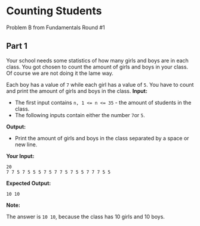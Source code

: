 # Counting Students

Problem B from Fundamentals Round #1

## Part 1

Your school needs some statistics of how many girls and boys are in each class. You got chosen to count the amount of girls and boys in your class. Of course we are not doing it the lame way.

Each boy has a value of `7` while each girl has a value of `5`. You have to count and print the amount of girls and boys in the class.
**Input:**

- The first input contains `n, 1 <= n <= 35` - the amount of students in the class.
- The following inputs contain either the number `7`or `5`.

**Output:**

- Print the amount of girls and boys in the class separated by a space or new line.

**Your Input:**

```
20
7 7 5 7 5 5 5 7 5 7 7 5 7 5 5 7 7 7 5 5
```

**Expected Output:**

```
10 10
```

**Note:**

The answer is `10 10`, because the class has 10 girls and 10 boys.
